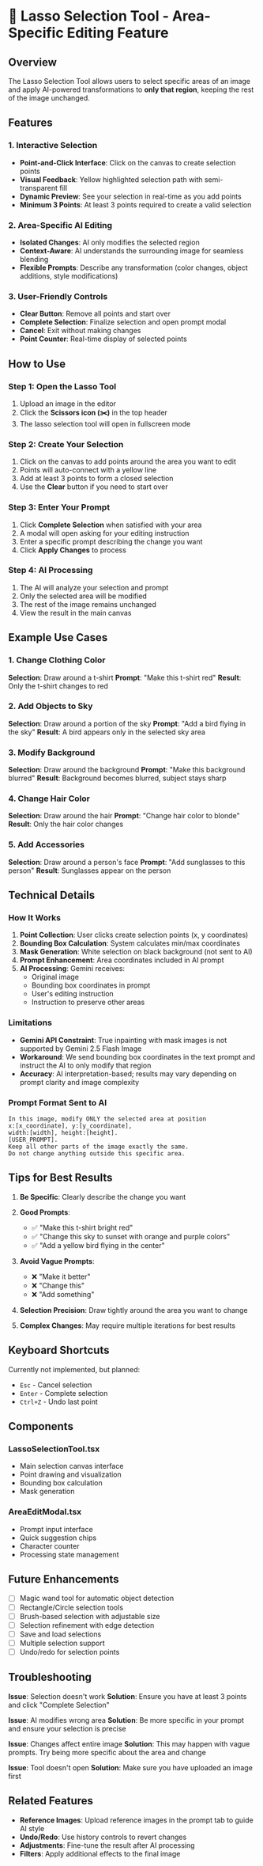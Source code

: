 # 🎨 Lasso Selection Tool - Area-Specific Editing Feature

## Overview
The Lasso Selection Tool allows users to select specific areas of an image and apply AI-powered transformations to **only that region**, keeping the rest of the image unchanged.

## Features

### 1. Interactive Selection
- **Point-and-Click Interface**: Click on the canvas to create selection points
- **Visual Feedback**: Yellow highlighted selection path with semi-transparent fill
- **Dynamic Preview**: See your selection in real-time as you add points
- **Minimum 3 Points**: At least 3 points required to create a valid selection

### 2. Area-Specific AI Editing
- **Isolated Changes**: AI only modifies the selected region
- **Context-Aware**: AI understands the surrounding image for seamless blending
- **Flexible Prompts**: Describe any transformation (color changes, object additions, style modifications)

### 3. User-Friendly Controls
- **Clear Button**: Remove all points and start over
- **Complete Selection**: Finalize selection and open prompt modal
- **Cancel**: Exit without making changes
- **Point Counter**: Real-time display of selected points

## How to Use

### Step 1: Open the Lasso Tool
1. Upload an image in the editor
2. Click the **Scissors icon (✂️)** in the top header
3. The lasso selection tool will open in fullscreen mode

### Step 2: Create Your Selection
1. Click on the canvas to add points around the area you want to edit
2. Points will auto-connect with a yellow line
3. Add at least 3 points to form a closed selection
4. Use the **Clear** button if you need to start over

### Step 3: Enter Your Prompt
1. Click **Complete Selection** when satisfied with your area
2. A modal will open asking for your editing instruction
3. Enter a specific prompt describing the change you want
4. Click **Apply Changes** to process

### Step 4: AI Processing
1. The AI will analyze your selection and prompt
2. Only the selected area will be modified
3. The rest of the image remains unchanged
4. View the result in the main canvas

## Example Use Cases

### 1. Change Clothing Color
**Selection**: Draw around a t-shirt
**Prompt**: "Make this t-shirt red"
**Result**: Only the t-shirt changes to red

### 2. Add Objects to Sky
**Selection**: Draw around a portion of the sky
**Prompt**: "Add a bird flying in the sky"
**Result**: A bird appears only in the selected sky area

### 3. Modify Background
**Selection**: Draw around the background
**Prompt**: "Make this background blurred"
**Result**: Background becomes blurred, subject stays sharp

### 4. Change Hair Color
**Selection**: Draw around the hair
**Prompt**: "Change hair color to blonde"
**Result**: Only the hair color changes

### 5. Add Accessories
**Selection**: Draw around a person's face
**Prompt**: "Add sunglasses to this person"
**Result**: Sunglasses appear on the person

## Technical Details

### How It Works

1. **Point Collection**: User clicks create selection points (x, y coordinates)
2. **Bounding Box Calculation**: System calculates min/max coordinates
3. **Mask Generation**: White selection on black background (not sent to AI)
4. **Prompt Enhancement**: Area coordinates included in AI prompt
5. **AI Processing**: Gemini receives:
   - Original image
   - Bounding box coordinates in prompt
   - User's editing instruction
   - Instruction to preserve other areas

### Limitations

- **Gemini API Constraint**: True inpainting with mask images is not supported by Gemini 2.5 Flash Image
- **Workaround**: We send bounding box coordinates in the text prompt and instruct the AI to only modify that region
- **Accuracy**: AI interpretation-based; results may vary depending on prompt clarity and image complexity

### Prompt Format Sent to AI

```
In this image, modify ONLY the selected area at position 
x:[x_coordinate], y:[y_coordinate], 
width:[width], height:[height]. 
[USER_PROMPT]. 
Keep all other parts of the image exactly the same. 
Do not change anything outside this specific area.
```

## Tips for Best Results

1. **Be Specific**: Clearly describe the change you want
2. **Good Prompts**:
   - ✅ "Make this t-shirt bright red"
   - ✅ "Change this sky to sunset with orange and purple colors"
   - ✅ "Add a yellow bird flying in the center"

3. **Avoid Vague Prompts**:
   - ❌ "Make it better"
   - ❌ "Change this"
   - ❌ "Add something"

4. **Selection Precision**: Draw tightly around the area you want to change
5. **Complex Changes**: May require multiple iterations for best results

## Keyboard Shortcuts

Currently not implemented, but planned:
- `Esc` - Cancel selection
- `Enter` - Complete selection
- `Ctrl+Z` - Undo last point

## Components

### LassoSelectionTool.tsx
- Main selection canvas interface
- Point drawing and visualization
- Bounding box calculation
- Mask generation

### AreaEditModal.tsx
- Prompt input interface
- Quick suggestion chips
- Character counter
- Processing state management

## Future Enhancements

- [ ] Magic wand tool for automatic object detection
- [ ] Rectangle/Circle selection tools
- [ ] Brush-based selection with adjustable size
- [ ] Selection refinement with edge detection
- [ ] Save and load selections
- [ ] Multiple selection support
- [ ] Undo/redo for selection points

## Troubleshooting

**Issue**: Selection doesn't work
**Solution**: Ensure you have at least 3 points and click "Complete Selection"

**Issue**: AI modifies wrong area
**Solution**: Be more specific in your prompt and ensure your selection is precise

**Issue**: Changes affect entire image
**Solution**: This may happen with vague prompts. Try being more specific about the area and change

**Issue**: Tool doesn't open
**Solution**: Make sure you have uploaded an image first

## Related Features

- **Reference Images**: Upload reference images in the prompt tab to guide AI style
- **Undo/Redo**: Use history controls to revert changes
- **Adjustments**: Fine-tune the result after AI processing
- **Filters**: Apply additional effects to the final image
